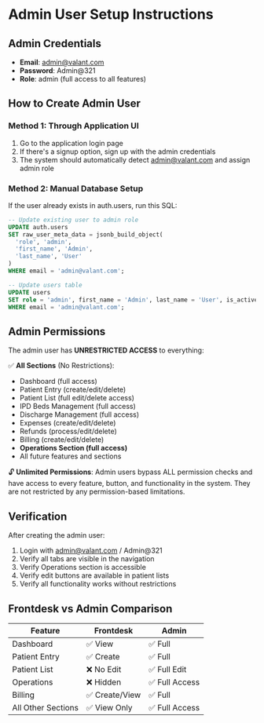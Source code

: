 # Admin User Setup Instructions

## Admin Credentials
- **Email**: admin@valant.com
- **Password**: Admin@321
- **Role**: admin (full access to all features)

## How to Create Admin User

### Method 1: Through Application UI
1. Go to the application login page
2. If there's a signup option, sign up with the admin credentials
3. The system should automatically detect admin@valant.com and assign admin role

### Method 2: Manual Database Setup
If the user already exists in auth.users, run this SQL:

```sql
-- Update existing user to admin role
UPDATE auth.users 
SET raw_user_meta_data = jsonb_build_object(
  'role', 'admin',
  'first_name', 'Admin', 
  'last_name', 'User'
)
WHERE email = 'admin@valant.com';

-- Update users table
UPDATE users 
SET role = 'admin', first_name = 'Admin', last_name = 'User', is_active = true
WHERE email = 'admin@valant.com';
```

## Admin Permissions
The admin user has **UNRESTRICTED ACCESS** to everything:

✅ **All Sections** (No Restrictions):
- Dashboard (full access)
- Patient Entry (create/edit/delete)
- Patient List (full edit/delete access)
- IPD Beds Management (full access)
- Discharge Management (full access)
- Expenses (create/edit/delete)
- Refunds (process/edit/delete)
- Billing (create/edit/delete)
- **Operations Section (full access)**
- All future features and sections

🔓 **Unlimited Permissions**:
Admin users bypass ALL permission checks and have access to every feature, button, and functionality in the system. They are not restricted by any permission-based limitations.

## Verification
After creating the admin user:

1. Login with admin@valant.com / Admin@321
2. Verify all tabs are visible in the navigation
3. Verify Operations section is accessible
4. Verify edit buttons are available in patient lists
5. Verify all functionality works without restrictions

## Frontdesk vs Admin Comparison

| Feature | Frontdesk | Admin |
|---------|-----------|-------|
| Dashboard | ✅ View | ✅ Full |
| Patient Entry | ✅ Create | ✅ Full |
| Patient List | ❌ No Edit | ✅ Full Edit |
| Operations | ❌ Hidden | ✅ Full Access |
| Billing | ✅ Create/View | ✅ Full |
| All Other Sections | ✅ View Only | ✅ Full Access |